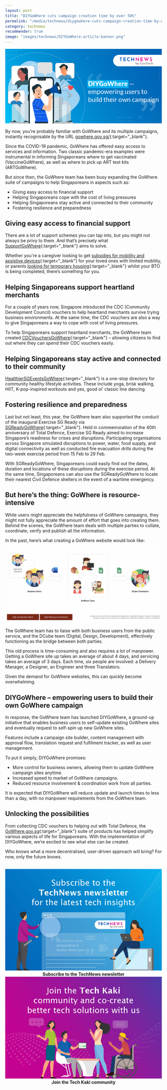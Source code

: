 ```yaml
---
layout: post
title: "DIYGoWhere cuts campaign creation time by over 50%"
permalink: "/media/technews/diygowhere-cuts-campaign-creation-time-by-over-50-percent"
category: technews
recommender: true
image: "images/technews/DIYGoWhere-article-banner.png"
---
```


![DIYGoWhere: Empowering users to build their own campaign](/images/technews/DIYGoWhere-article-banner.png)

By now, you’re probably familiar with GoWhere and its multiple campaigns, instantly recognisable by the URL [gowhere.gov.sg/](https://www.gowhere.gov.sg/){:target="_blank"}.

Since the COVID-19 pandemic, GoWhere has offered easy access to services and information. Two classic pandemic-era examples were instrumental in informing Singaporeans where to get vaccinated (VaccineGoWhere), as well as where to pick up ART test kits (ARTGoWhere). 

But since then, the GoWhere team has been busy expanding the GoWhere suite of campaigns to help Singaporeans in aspects such as:

- Giving easy access to financial support
- Helping Singaporeans cope with the cost of living pressures
- Helping Singaporeans stay active and connected to their community
- Fostering resilience and preparedness

## Giving easy access to financial support

There are a lot of support schemes you can tap into, but you might not always be privy to them. And that’s precisely what [SupportGoWhere](https://supportgowhere.life.gov.sg/){:target="_blank"} aims to solve.

Whether you're a caregiver looking to get [subsidies for mobility and assistive devices](https://supportgowhere.life.gov.sg/schemes/SMF/seniors-mobility-enabling-fund){:target="_blank"} for your loved ones with limited mobility, or parents [looking for temporary housing](https://supportgowhere.life.gov.sg/schemes/PPHS/parenthood-provisional-housing-scheme){:target="_blank"} whilst your BTO is being completed, there’s something for you.

## Helping Singaporeans support heartland merchants

For a couple of years now, Singapore introduced the CDC (Community Development Council) vouchers to help heartland merchants survive trying business environments. At the same time, the CDC vouchers are also a way to give Singaporeans a way to cope with cost of living pressures. 

To help Singaporeans support heartland merchants, the GoWhere team created [CDCVouchersGoWhere](https://www.gowhere.gov.sg/cdcvouchers){:target="_blank"} – allowing citizens to find out where they can spend their CDC vouchers easily.

## Helping Singaporeans stay active and connected to their community 

[HealthierSGEventsGoWhere](https://www.gowhere.gov.sg/hsgevents/){:target="_blank"} is a one-stop directory for community healthy lifestyle activities. These include yoga, brisk walking, HIIT, K-pop-inspired workouts and yes, good ol’ classic line dancing. 

## Fostering resilience and preparedness 

Last but not least, this year, the GoWhere team also supported the conduct of the inaugural Exercise SG Ready via [SGReadyGoWhere](https://www.gowhere.gov.sg/sgready/){:target="_blank"}. Held in commemoration of the 40th anniversary of Total Defence, Exercise SG Ready aimed to increase Singapore’s readiness for crises and disruptions. Participating organisations across Singapore simulated disruptions to power, water, food supply, and digital connectivity as well as conducted fire evacuation drills during the two-week exercise period from 15 Feb to 29 Feb. 

With SGReadyGoWhere, Singaporeans could easily find out the dates, duration and locations of these disruptions during the exercise period. At the same time, Singaporeans can also use the SGReadyGoWhere to locate their nearest Civil Defence shelters in the event of a wartime emergency.

## But here’s the thing: GoWhere is resource-intensive  

While users might appreciate the helpfulness of GoWhere campaigns, they might not fully appreciate the amount of effort that goes into creating them. Behind the scenes, the GoWhere team deals with multiple parties to collate, coordinate, verify and publish all the information. 

In the past, here’s what creating a GoWhere website would look like:

![Process of creating a GoWhere website in the past](/images/technews/DIYGoWhere-article-infographic.jpg)

The GoWhere team has to liaise with both business users from the public service, and the DCube team (Digital, Design, Development), effectively functioning as the bridge between both parties.

This old process is time-consuming and also requires a lot of manpower. Getting a GoWhere site up takes an average of about 4 days, and servicing takes an average of 3 days. Each time, six people are involved: a Delivery Manager, a Designer, an Engineer and three Translators.

Given the demand for GoWhere websites, this can quickly become overwhelming.

## DIYGoWhere – empowering users to build their own GoWhere campaign 

In response, the GoWhere team has launched DIYGoWhere, a ground-up initiative that enables business users to self-update existing GoWhere sites and eventually request to self-spin up new GoWhere sites.

Features include a campaign site builder, content management with approval flow, translation request and fulfilment tracker, as well as user management.

To put it simply, DIYGoWhere promises:

- More control for business owners, allowing them to update GoWhere campaign sites anytime.
- Increased speed to market of GoWhere campaigns.
- Reduced resource involvement & coordination work from all parties.

It is expected that DIYGoWhere will reduce update and launch times to less than a day, with no manpower requirements from the GoWhere team. 

## Unlocking the possibilities

From collecting CDC vouchers to helping out with Total Defence, the [GoWhere.gov.sg](https://www.gowhere.gov.sg/){:target="_blank"} suite of products has helped simplify various aspects of life for Singaporeans. With the implementation of DIYGoWhere, we’re excited to see what else can be created. 

Who knows what a more decentralised, user-driven approach will bring? For now, only the future knows.







<br>

<div class="row">
  <div class="col" style="text-align: center">
    <a href="https://go.gov.sg/tnblog-to-tnsub" target="_blank">	 	    
      <img src="/images/technews/TN_footer.png" alt="Subscribe to the TechNews newsletter" /></a>
    <figcaption><b>Subscribe to the TechNews newsletter</b></figcaption>
  </div>

  <div class="col" style="text-align: center">
    <a href="https://go.gov.sg/tnblog-to-tkcommunity" target="_blank">		  
      <img src="/images/technews/TK_footer.png" alt="Join the Tech Kaki community" /></a>
    <figcaption><b>Join the Tech Kaki community</b></figcaption>
  </div>
